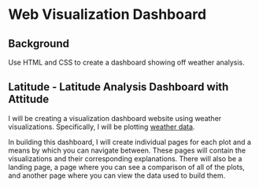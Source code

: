 # Web Visualization Dashboard

## Background

Use HTML and CSS to create a dashboard showing off weather analysis.


## Latitude - Latitude Analysis Dashboard with Attitude

I will be creating a visualization dashboard website using weather visualizations. Specifically, I will be plotting [weather data](Resources/cities.csv).

In building this dashboard, I will create individual pages for each plot and a means by which you can navigate between. These pages will contain the visualizations and their corresponding explanations. There will also be a landing page, a page where you can see a comparison of all of the plots, and another page where you can view the data used to build them.

